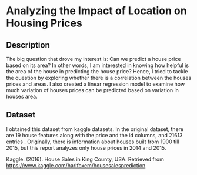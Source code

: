 # Analyzing the Impact of Location on Housing Prices

## Description
The big question that drove my interest is: Can we predict a house price based on its area? In other words, I am interested in knowing how helpful is the area of the house in predicting the house price? Hence, I tried to tackle the question by exploring whether there is a correlation between the houses prices and areas. I also created a linear regression model to examine how much variation of houses prices can be predicted based on variation in houses area.

## Dataset
I obtained this dataset from kaggle datasets. In the original dataset, there are 19 house features along with the price and the id columns, and 21613 entries . Originally, there is information about houses built from 1900 till 2015, but this report analyzes only house prices in 2014 and 2015.

Kaggle. (2016). House Sales in King County, USA. Retrieved from
https://www.kaggle.com/harlfoxem/housesalesprediction
